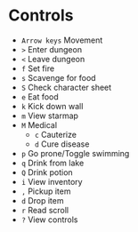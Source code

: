 # Controls
- `Arrow keys` Movement
- `>` Enter dungeon
- `<` Leave dungeon
- `f` Set fire
- `s` Scavenge for food
- `S` Check character sheet
- `e` Eat food
- `k` Kick down wall
- `m` View starmap
- `M` Medical
	- `c` Cauterize
	- `d` Cure disease
- `p` Go prone/Toggle swimming
- `q` Drink from lake
- `Q` Drink potion
- `i` View inventory
- `,` Pickup item
- `d` Drop item
- `r` Read scroll
- `?` View controls
